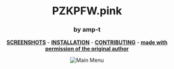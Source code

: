 <div align="center">

# PZKPFW.pink
### by amp-t


**[SCREENSHOTS](https://imgur.com/a/yG00gR3)** -
**[INSTALLATION](https://github.com/Hypnootize/TF2-HUD-GitHub-Resources/blob/main/installation/windows_install.md)** -
**[CONTRIBUTING](https://github.com/Hypnootize/TF2-HUD-GitHub-Resources/blob/main/contributing/github_contributing.md)** -
**[made with permission of the original author](https://i.imgur.com/Strnvk2.png)**

![Main Menu](https://i.imgur.com/FuZLo6e.png)
